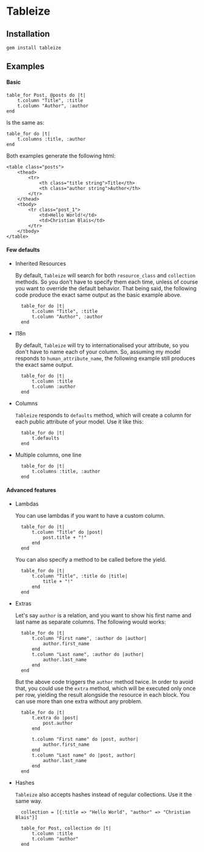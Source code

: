 Tableize
========

Installation
------------
    gem install tableize

Examples
-----
#### Basic
    table_for Post, @posts do |t|
        t.column "Title", :title
        t.column "Author", :author
    end

Is the same as:

    table_for do |t|
        t.columns :title, :author
    end

Both examples generate the following html:

    <table class="posts">
        <thead>
            <tr>
                <th class="title string">Title</th>
                <th class="author string">Author</th>
            </tr>
        </thead>
        <tbody>
            <tr class="post_1">
                <td>Hello World!</td>
                <td>Christian Blais</td>
            </tr>
        </tbody>
    </table>

#### Few defaults
* Inherited Resources

    By default, `Tableize` will search for both `resource_class` and `collection` methods. So you don't have to specify them each time, unless
    of course you want to override the default behavior. That being said, the following code produce the exact same output as the basic example
    above.

        table_for do |t|
            t.column "Title", :title
            t.column "Author", :author
        end

* I18n

    By default, `Tableize` will try to internationalised your attribute, so you don't have to name each of your column. So, assuming my
    model responds to `human_attribute_name`, the following example still produces the exact same output.

        table_for do |t|
            t.column :title
            t.column :author
        end

* Columns

    `Tableize` responds to `defaults` method, which will create a column for each public attribute of your model. Use it like this:

        table_for do |t|
            t.defaults
        end

* Multiple columns, one line

        table_for do |t|
            t.columns :title, :author
        end

#### Advanced features
* Lambdas

    You can use lambdas if you want to have a custom column.

        table_for do |t|
            t.column "Title" do |post|
                post.title + "!"
            end
        end

    You can also specify a method to be called before the yield.

        table_for do |t|
            t.column "Title", :title do |title|
                title + "!"
            end
        end

* Extras

    Let's say `author` is a relation, and you want to show his first name and last name as separate columns. The following would works:

        table_for do |t|
            t.column "First name", :author do |author|
                author.first_name
            end
            t.column "Last name", :author do |author|
                author.last_name
            end
        end

    But the above code triggers the `author` method twice. In order to avoid that, you could use the `extra` method, which will be executed only
    once per row, yielding the result alongside the resource in each block. You can use more than one extra without any problem.

        table_for do |t|
            t.extra do |post|
                post.author
            end

            t.column "First name" do |post, author|
                author.first_name
            end
            t.column "Last name" do |post, author|
                author.last_name
            end
        end

* Hashes

    `Tableize` also accepts hashes instead of regular collections. Use it the same way.

        collection = [{:title => "Hello World", "author" => "Christian Blais"}]

        table_for Post, collection do |t|
            t.column :title
            t.column "author"
        end